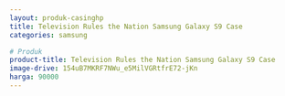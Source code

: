 ```yaml
---
layout: produk-casinghp
title: Television Rules the Nation Samsung Galaxy S9 Case
categories: samsung

# Produk
product-title: Television Rules the Nation Samsung Galaxy S9 Case
image-drive: 154uB7MKRF7NWu_e5MilVGRtfrE72-jKn
harga: 90000
---
```

